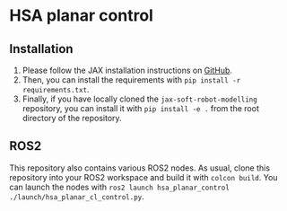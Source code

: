 # HSA planar control

## Installation

1. Please follow the JAX installation instructions on [GitHub](https://github.com/google/jax).
2. Then, you can install the requirements with `pip install -r requirements.txt`. 
3. Finally, if you have locally cloned the `jax-soft-robot-modelling` repository, you can install it with `pip install -e .` from the root directory of the repository.

## ROS2

This repository also contains various ROS2 nodes. 
As usual, clone this repository into your ROS2 workspace and build it with `colcon build`.
You can launch the nodes with `ros2 launch hsa_planar_control ./launch/hsa_planar_cl_control.py`.
